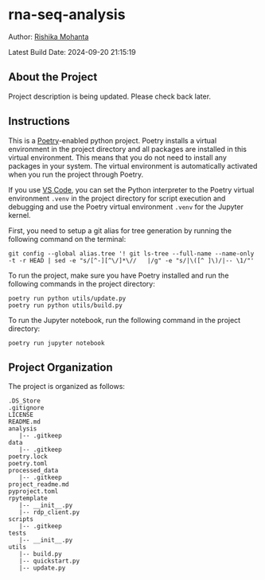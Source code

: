 # rna-seq-analysis

<!-- badges: start -->
<!-- badges: end -->

Author: [Rishika Mohanta](https://neurorishika.github.io/)

Latest Build Date: 2024-09-20 21:15:19

## About the Project

Project description is being updated. Please check back later.

## Instructions

This is a [Poetry](https://python-poetry.org/)-enabled python project. Poetry installs a virtual environment in the project directory and all packages are installed in this virtual environment. This means that you do not need to install any packages in your system. The virtual environment is automatically activated when you run the project through Poetry. 

If you use [VS Code](https://code.visualstudio.com/), you can set the Python interpreter to the Poetry virtual environment `.venv` in the project directory for script execution and debugging and use the Poetry virtual environment `.venv` for the Jupyter kernel.

First, you need to setup a git alias for tree generation by running the following command on the terminal:

```
git config --global alias.tree '! git ls-tree --full-name --name-only -t -r HEAD | sed -e "s/[^-][^\/]*\//   |/g" -e "s/|\([^ ]\)/|-- \1/"'
```

To run the project, make sure you have Poetry installed and run the following commands in the project directory:

```
poetry run python utils/update.py
poetry run python utils/build.py
```

To run the Jupyter notebook, run the following command in the project directory:

```
poetry run jupyter notebook
```

## Project Organization

The project is organized as follows:
```
.DS_Store
.gitignore
LICENSE
README.md
analysis
   |-- .gitkeep
data
   |-- .gitkeep
poetry.lock
poetry.toml
processed_data
   |-- .gitkeep
project_readme.md
pyproject.toml
rpytemplate
   |-- __init__.py
   |-- rdp_client.py
scripts
   |-- .gitkeep
tests
   |-- __init__.py
utils
   |-- build.py
   |-- quickstart.py
   |-- update.py
```
